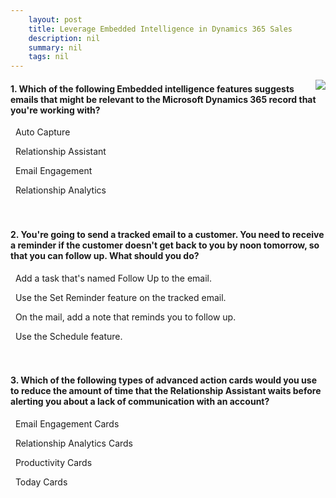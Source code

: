 ```yaml
---
    layout: post
    title: Leverage Embedded Intelligence in Dynamics 365 Sales  
    description: nil
    summary: nil
    tags: nil
---
```



 <a target="_blank" href="https://docs.microsoft.com/en-us/learn/modules/leverage-embedded-intelligence-dynamics-365-sales/6-knowledge-check/"><i class="fas fa-external-link-alt"></i> </a>
 <img align="right" src="https://docs.microsoft.com/en-us/learn/achievements/leverage-embedded-intelligence-d365-sales.svg">
####  1. Which of the following Embedded intelligence features suggests emails that might be relevant to the Microsoft Dynamics 365 record that you're working with?


<i class='fas fa-check-square' style='color: Dodgerblue;'></i> &nbsp;&nbsp;Auto Capture

<i class='far fa-square'></i> &nbsp;&nbsp;Relationship Assistant

<i class='far fa-square'></i> &nbsp;&nbsp;Email Engagement

<i class='far fa-square'></i> &nbsp;&nbsp;Relationship Analytics
<br />
<br />
<br />

####  2. You're going to send a tracked email to a customer. You need to receive a reminder if the customer doesn't get back to you by noon tomorrow, so that you can follow up. What should you do?


<i class='far fa-square'></i> &nbsp;&nbsp;Add a task that's named Follow Up to the email.

<i class='fas fa-check-square' style='color: Dodgerblue;'></i> &nbsp;&nbsp;Use the Set Reminder feature on the tracked email.

<i class='far fa-square'></i> &nbsp;&nbsp;On the mail, add a note that reminds you to follow up.

<i class='far fa-square'></i> &nbsp;&nbsp;Use the Schedule feature.
<br />
<br />
<br />

####  3. Which of the following types of advanced action cards would you use to reduce the amount of time that the Relationship Assistant waits before alerting you about a lack of communication with an account?


<i class='far fa-square'></i> &nbsp;&nbsp;Email Engagement Cards

<i class='fas fa-check-square' style='color: Dodgerblue;'></i> &nbsp;&nbsp;Relationship Analytics Cards

<i class='far fa-square'></i> &nbsp;&nbsp;Productivity Cards

<i class='far fa-square'></i> &nbsp;&nbsp;Today Cards
<br />
<br />
<br />
